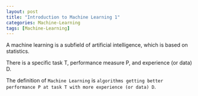 ```yaml
---
layout: post
title: "Introduction to Machine Learning 1"
categories: Machine-Learning
tags: [Machine-Learning]
---
```

A machine learning is a subfield of artificial intelligence, which is based on statistics.

There is a specific task T, performance measure P, and experience (or data) D.

The definition of `Machine Learning` is `algorithms getting better performance P at task T with more experience (or data) D`.


